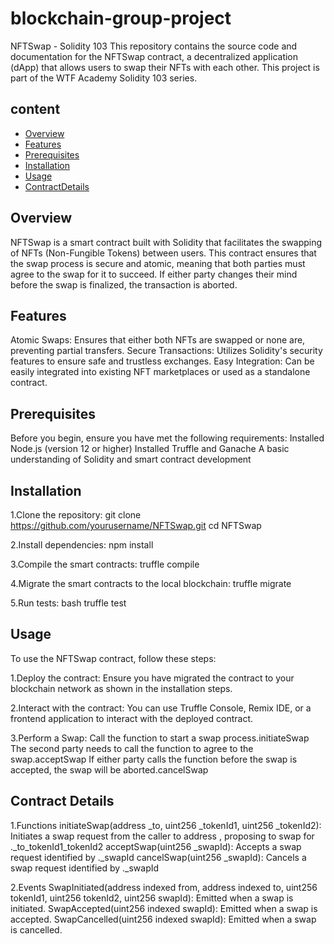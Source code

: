 # blockchain-group-project
NFTSwap - Solidity 103
This repository contains the source code and documentation for the NFTSwap contract, a decentralized application (dApp) that allows users to swap their NFTs with each other. This project is part of the WTF Academy Solidity 103 series.

## content
- [Overview](#Overview)
- [Features](#Features)
- [Prerequisites](#Prerequisites)
- [Installation](#Installation)
- [Usage](#Usage)
- [ContractDetails](#ContractDetails)

## Overview
NFTSwap is a smart contract built with Solidity that facilitates the swapping of NFTs (Non-Fungible Tokens) between users. This contract ensures that the swap process is secure and atomic, meaning that both parties must agree to the swap for it to succeed. If either party changes their mind before the swap is finalized, the transaction is aborted.

## Features
Atomic Swaps: Ensures that either both NFTs are swapped or none are, preventing partial transfers.
Secure Transactions: Utilizes Solidity's security features to ensure safe and trustless exchanges.
Easy Integration: Can be easily integrated into existing NFT marketplaces or used as a standalone contract.

## Prerequisites
Before you begin, ensure you have met the following requirements:
Installed Node.js (version 12 or higher)
Installed Truffle and Ganache
A basic understanding of Solidity and smart contract development

## Installation
1.Clone the repository:
git clone https://github.com/yourusername/NFTSwap.git
cd NFTSwap

2.Install dependencies:
npm install

3.Compile the smart contracts:
truffle compile

4.Migrate the smart contracts to the local blockchain:
truffle migrate

5.Run tests:
bash
truffle test

## Usage
To use the NFTSwap contract, follow these steps:

1.Deploy the contract: Ensure you have migrated the contract to your blockchain network as shown in the installation steps.

2.Interact with the contract: You can use Truffle Console, Remix IDE, or a frontend application to interact with the deployed contract.

3.Perform a Swap:
Call the function to start a swap process.initiateSwap
The second party needs to call the function to agree to the swap.acceptSwap
If either party calls the function before the swap is accepted, the swap will be aborted.cancelSwap


## Contract Details
1.Functions
initiateSwap(address _to, uint256 _tokenId1, uint256 _tokenId2): Initiates a swap request from the caller to address , proposing to swap for ._to_tokenId1_tokenId2
acceptSwap(uint256 _swapId): Accepts a swap request identified by ._swapId
cancelSwap(uint256 _swapId): Cancels a swap request identified by ._swapId

2.Events
SwapInitiated(address indexed from, address indexed to, uint256 tokenId1, uint256 tokenId2, uint256 swapId): Emitted when a swap is initiated.
SwapAccepted(uint256 indexed swapId): Emitted when a swap is accepted.
SwapCancelled(uint256 indexed swapId): Emitted when a swap is cancelled.

